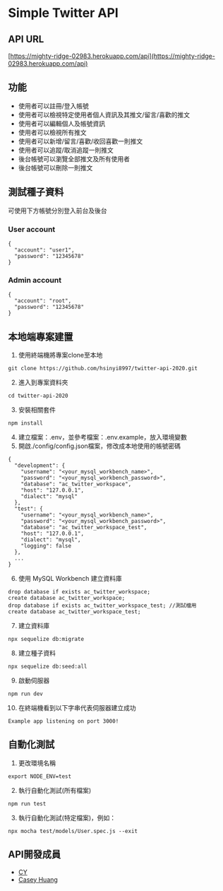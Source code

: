 # Simple Twitter API

## API URL
[https://mighty-ridge-02983.herokuapp.com/api](https://mighty-ridge-02983.herokuapp.com/api)

## 功能
* 使用者可以註冊/登入帳號
* 使用者可以檢視特定使用者個人資訊及其推文/留言/喜歡的推文
* 使用者可以編輯個人及帳號資訊
* 使用者可以檢視所有推文
* 使用者可以新增/留言/喜歡/收回喜歡一則推文
* 使用者可以追蹤/取消追蹤一則推文
* 後台帳號可以瀏覽全部推文及所有使用者
* 後台帳號可以刪除一則推文

## 測試種子資料
可使用下方帳號分別登入前台及後台

### User account
```
{
  "account": "user1",
  "password": "12345678"
}
```

### Admin account
```
{
  "account": "root",
  "password": "12345678"
}
```

## 本地端專案建置

1. 使用終端機將專案clone至本地
```
git clone https://github.com/hsinyi8997/twitter-api-2020.git
```
2. 進入到專案資料夾
```
cd twitter-api-2020
```
3. 安裝相關套件
```
npm install
```
4. 建立檔案：.env，並參考檔案：.env.example，放入環境變數
5. 開啟./config/config.json檔案，修改成本地使用的帳號密碼
```
{
  "development": {
    "username": "<your_mysql_workbench_name>",
    "password": "<your_mysql_workbench_password>",
    "database": "ac_twitter_workspace",
    "host": "127.0.0.1",
    "dialect": "mysql"
  },
  "test": {
    "username": "<your_mysql_workbench_name>",
    "password": "<your_mysql_workbench_password>",
    "database": "ac_twitter_workspace_test",
    "host": "127.0.0.1",
    "dialect": "mysql",
    "logging": false
  },
  ...
}
```
6. 使用 MySQL Workbench 建立資料庫
```
drop database if exists ac_twitter_workspace;
create database ac_twitter_workspace;
drop database if exists ac_twitter_workspace_test; //測試檔用
create database ac_twitter_workspace_test;
```
7. 建立資料庫
```
npx sequelize db:migrate
```
8. 建立種子資料
```
npx sequelize db:seed:all
```
9. 啟動伺服器
```
npm run dev
```
10. 在終端機看到以下字串代表伺服器建立成功
```
Example app listening on port 3000!
```

## 自動化測試
1. 更改環境名稱
```
export NODE_ENV=test
```
2. 執行自動化測試(所有檔案)
```
npm run test
```
3. 執行自動化測試(特定檔案)，例如：
```
npx mocha test/models/User.spec.js --exit
```

## API開發成員
* [CY](https://github.com/songerard)
* [Casey Huang](https://github.com/hsinyi8997)
